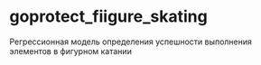 # goprotect_fiigure_skating
Регрессионная модель определения успешности выполнения элементов в фигурном катании
